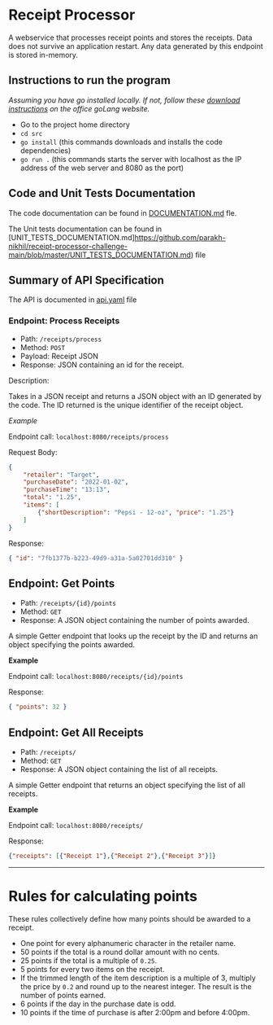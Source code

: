 # Receipt Processor

A webservice that processes receipt points and stores the receipts.  Data does not survive an application restart. Any data generated by this endpoint is stored in-memory.

## Instructions to run the program

*Assuming you have go installed locally. If not, follow these [download instructions](https://go.dev/doc/install) on the office goLang website.*

- Go to the project home directory
- ```cd src```
- ```go install``` (this commands downloads and installs the code dependencies)
- ```go run .``` (this commands starts the server with localhost as the IP address of the web server and 8080 as the port)

## Code and Unit Tests Documentation

The code documentation can be found in [DOCUMENTATION.md](https://github.com/parakh-nikhil/receipt-processor-challenge-main/blob/master/DOCUMENTATION.md) fle.

The Unit tests documentation can be found in [UNIT_TESTS_DOCUMENTATION.md]https://github.com/parakh-nikhil/receipt-processor-challenge-main/blob/master/UNIT_TESTS_DOCUMENTATION.md) file

## Summary of API Specification

The API is documented in [api.yaml](https://github.com/parakh-nikhil/receipt-processor-challenge-main/blob/master/api.yml) file

### Endpoint: Process Receipts

* Path: `/receipts/process`
* Method: `POST`
* Payload: Receipt JSON
* Response: JSON containing an id for the receipt.

Description:

Takes in a JSON receipt and returns a JSON object with an ID generated by the code. The ID returned is the unique identifier of the receipt object.

*Example*

Endpoint call: `localhost:8080/receipts/process`

Request Body: 
```json
{
    "retailer": "Target",
    "purchaseDate": "2022-01-02",
    "purchaseTime": "13:13",
    "total": "1.25",
    "items": [
        {"shortDescription": "Pepsi - 12-oz", "price": "1.25"}
    ]
}
```
Response:
```json
{ "id": "7fb1377b-b223-49d9-a31a-5a02701dd310" }
```

## Endpoint: Get Points

* Path: `/receipts/{id}/points`
* Method: `GET`
* Response: A JSON object containing the number of points awarded.

A simple Getter endpoint that looks up the receipt by the ID and returns an object specifying the points awarded.

**Example**

Endpoint call: `localhost:8080/receipts/{id}/points`

Response:
```json
{ "points": 32 }
```

## Endpoint: Get All Receipts

* Path: `/receipts/`
* Method: `GET`
* Response: A JSON object containing the list of all receipts.

A simple Getter endpoint that returns an object specifying the list of all receipts.

**Example**

Endpoint call: `localhost:8080/receipts/`

Response:
```json
{"receipts": [{"Receipt 1"},{"Receipt 2"},{"Receipt 3"}]}
```

---

# Rules for calculating points

These rules collectively define how many points should be awarded to a receipt.

* One point for every alphanumeric character in the retailer name.
* 50 points if the total is a round dollar amount with no cents.
* 25 points if the total is a multiple of `0.25`.
* 5 points for every two items on the receipt.
* If the trimmed length of the item description is a multiple of 3, multiply the price by `0.2` and round up to the nearest integer. The result is the number of points earned.
* 6 points if the day in the purchase date is odd.
* 10 points if the time of purchase is after 2:00pm and before 4:00pm.
